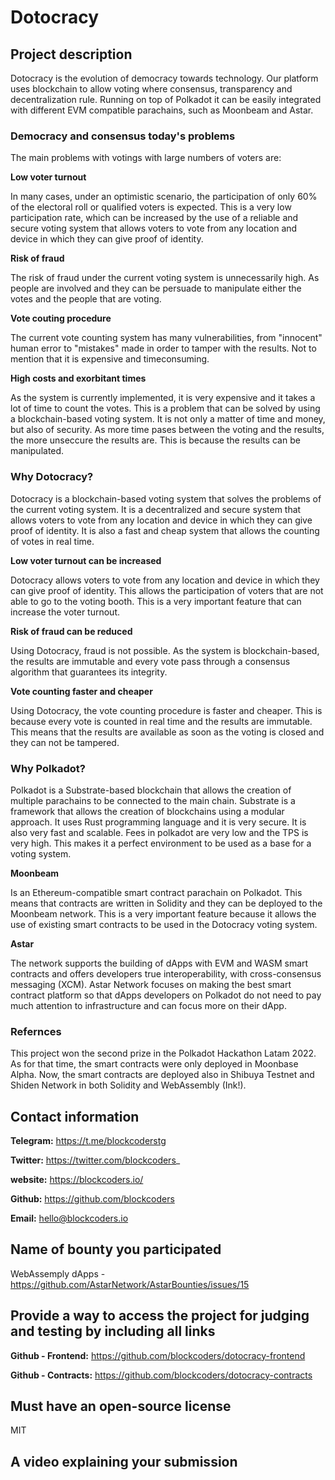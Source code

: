 # **Dotocracy**

## **Project description**

Dotocracy is the evolution of democracy towards technology. Our platform uses blockchain to allow voting where consensus, transparency and decentralization rule. Running on top of Polkadot it can be easily integrated with different EVM compatible parachains, such as Moonbeam and Astar.

### **Democracy and consensus today's problems**

The main problems with votings with large numbers of voters are:

**Low voter turnout**

In many cases, under an optimistic scenario, the participation of only 60% of the electoral roll or qualified voters is expected. This is a very low participation rate, which can be increased by the use of a reliable and secure voting system that allows voters to vote from any location and device in which they can give proof of identity.

**Risk of fraud**

The risk of fraud under the current voting system is unnecessarily high. As people are involved and they can be persuade to manipulate either the votes and the people that are voting.

**Vote couting procedure**

The current vote counting system has many vulnerabilities, from "innocent" human error to "mistakes" made in order to tamper with the results. Not to mention that it is expensive and timeconsuming.

**High costs and exorbitant times**

As the system is currently implemented, it is very expensive and it takes a lot of time to count the votes. This is a problem that can be solved by using a blockchain-based voting system. It is not only a matter of time and money, but also of security. As more time pases between the voting and the results, the more unseccure the results are. This is because the results can be manipulated.

### **Why Dotocracy?**

Dotocracy is a blockchain-based voting system that solves the problems of the current voting system. It is a decentralized and secure system that allows voters to vote from any location and device in which they can give proof of identity. It is also a fast and cheap system that allows the counting of votes in real time.

**Low voter turnout can be increased**

Dotocracy allows voters to vote from any location and device in which they can give proof of identity. This allows the participation of voters that are not able to go to the voting booth. This is a very important feature that can increase the voter turnout.

**Risk of fraud can be reduced**

Using Dotocracy, fraud is not possible. As the system is blockchain-based, the results are immutable and every vote pass through a consensus algorithm that guarantees its integrity.

**Vote counting faster and cheaper**

Using Dotocracy, the vote counting procedure is faster and cheaper. This is because every vote is counted in real time and the results are immutable. This means that the results are available as soon as the voting is closed and they can not be tampered.

### **Why Polkadot?**

Polkadot is a Substrate-based blockchain that allows the creation of multiple parachains to be connected to the main chain. Substrate is a framework that allows the creation of blockchains using a modular approach. It uses Rust programming language and it is very secure. It is also very fast and scalable. Fees in polkadot are very low and the TPS is very high. This makes it a perfect environment to be used as a base for a voting system.

**Moonbeam**

Is an Ethereum-compatible smart contract parachain on Polkadot. This means that contracts are written in Solidity and they can be deployed to the Moonbeam network. This is a very important feature because it allows the use of existing smart contracts to be used in the Dotocracy voting system.

**Astar**

The network supports the building of dApps with EVM and WASM smart contracts and offers developers true interoperability, with cross-consensus messaging (XCM). Astar Network focuses on making the best smart contract platform so that dApps developers on Polkadot do not need to pay much attention to infrastructure and can focus more on their dApp.

### Refernces

This project won the second prize in the Polkadot Hackathon Latam 2022. As for that time, the smart contracts were only deployed in Moonbase Alpha. Now, the smart contracts are deployed also in Shibuya Testnet and Shiden Network in both Solidity and WebAssembly (Ink!).


## Contact information

**Telegram:** https://t.me/blockcoderstg

**Twitter:** https://twitter.com/blockcoders_

**website:** https://blockcoders.io/

**Github:** https://github.com/blockcoders

**Email:** hello@blockcoders.io

## Name of bounty you participated

WebAssemply dApps - https://github.com/AstarNetwork/AstarBounties/issues/15

## Provide a way to access the project for judging and testing by including all links

**Github - Frontend:** https://github.com/blockcoders/dotocracy-frontend

**Github - Contracts:** https://github.com/blockcoders/dotocracy-contracts

## Must have an open-source license

MIT

## A video explaining your submission

